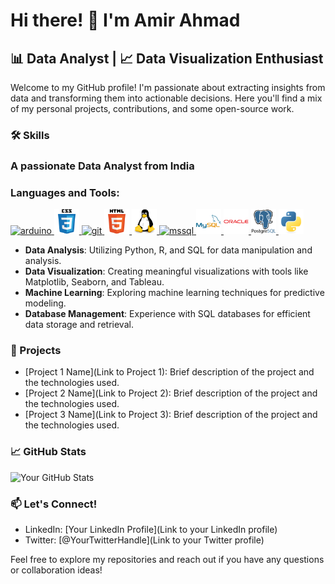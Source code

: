 # Hi there! 👋 I'm Amir Ahmad

## 📊 Data Analyst | 📈 Data Visualization Enthusiast

Welcome to my GitHub profile! I'm passionate about extracting insights from data and transforming them into actionable decisions. Here you'll find a mix of my personal projects, contributions, and some open-source work.

### 🛠️ Skills
<h3 align="left">A passionate Data Analyst from India</h3>

<p align="left">
</p>

<h3 align="left">Languages and Tools:</h3>
<p align="left"> <a href="https://www.arduino.cc/" target="_blank" rel="noreferrer"> <img src="https://cdn.worldvectorlogo.com/logos/arduino-1.svg" alt="arduino" width="40" height="40"/> </a> <a href="https://www.w3schools.com/css/" target="_blank" rel="noreferrer"> <img src="https://raw.githubusercontent.com/devicons/devicon/master/icons/css3/css3-original-wordmark.svg" alt="css3" width="40" height="40"/> </a> <a href="https://git-scm.com/" target="_blank" rel="noreferrer"> <img src="https://www.vectorlogo.zone/logos/git-scm/git-scm-icon.svg" alt="git" width="40" height="40"/> </a> <a href="https://www.w3.org/html/" target="_blank" rel="noreferrer"> <img src="https://raw.githubusercontent.com/devicons/devicon/master/icons/html5/html5-original-wordmark.svg" alt="html5" width="40" height="40"/> </a> <a href="https://www.linux.org/" target="_blank" rel="noreferrer"> <img src="https://raw.githubusercontent.com/devicons/devicon/master/icons/linux/linux-original.svg" alt="linux" width="40" height="40"/> </a> <a href="https://www.microsoft.com/en-us/sql-server" target="_blank" rel="noreferrer"> <img src="https://www.svgrepo.com/show/303229/microsoft-sql-server-logo.svg" alt="mssql" width="40" height="40"/> </a> <a href="https://www.mysql.com/" target="_blank" rel="noreferrer"> <img src="https://raw.githubusercontent.com/devicons/devicon/master/icons/mysql/mysql-original-wordmark.svg" alt="mysql" width="40" height="40"/> </a> <a href="https://www.oracle.com/" target="_blank" rel="noreferrer"> <img src="https://raw.githubusercontent.com/devicons/devicon/master/icons/oracle/oracle-original.svg" alt="oracle" width="40" height="40"/> </a> <a href="https://www.postgresql.org" target="_blank" rel="noreferrer"> <img src="https://raw.githubusercontent.com/devicons/devicon/master/icons/postgresql/postgresql-original-wordmark.svg" alt="postgresql" width="40" height="40"/> </a> <a href="https://www.python.org" target="_blank" rel="noreferrer"> <img src="https://raw.githubusercontent.com/devicons/devicon/master/icons/python/python-original.svg" alt="python" width="40" height="40"/> </a> </p>

- **Data Analysis**: Utilizing Python, R, and SQL for data manipulation and analysis.
- **Data Visualization**: Creating meaningful visualizations with tools like Matplotlib, Seaborn, and Tableau.
- **Machine Learning**: Exploring machine learning techniques for predictive modeling.
- **Database Management**: Experience with SQL databases for efficient data storage and retrieval.

### 🚀 Projects

- [Project 1 Name](Link to Project 1): Brief description of the project and the technologies used.
- [Project 2 Name](Link to Project 2): Brief description of the project and the technologies used.
- [Project 3 Name](Link to Project 3): Brief description of the project and the technologies used.

### 📈 GitHub Stats

![Your GitHub Stats](https://github-readme-stats.vercel.app/api?username=YourUsername&show_icons=true&theme=radical)

### 📫 Let's Connect!

- LinkedIn: [Your LinkedIn Profile](Link to your LinkedIn profile)
- Twitter: [@YourTwitterHandle](Link to your Twitter profile)

Feel free to explore my repositories and reach out if you have any questions or collaboration ideas!
